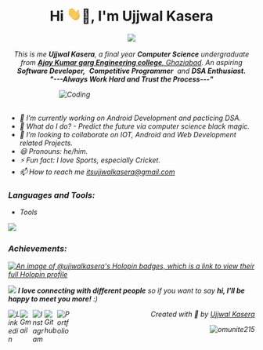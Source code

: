 <!-- <img align="left" src="https://user-images.githubusercontent.com/65187002/144930161-2f783401-8d27-4fdf-a2f7-cc0ba32f1f1f.gif" width="21%" style="display:inline;"> -->
<!-- <img align="right" src="https://user-images.githubusercontent.com/65187002/144930161-2f783401-8d27-4fdf-a2f7-cc0ba32f1f1f.gif" width="21%" style="display:inline;"> -->

<h1 align="center">Hi <img src="https://raw.githubusercontent.com/ABSphreak/ABSphreak/master/gifs/Hi.gif" width="30px">👋, I'm Ujjwal Kasera</h1>
<p align="center">
       <a href="https://github.com/Ratheshan03/readme-typing-svg"><img src="https://readme-typing-svg.herokuapp.com?lines=Computer+Science+Undergraduate;Android+Developer;DSA+Enthusiast;Aspiring+Learner&center=true&width=500&height=50"></a>
</p>
<p align="center">
    <em>
        This is me <b>Ujjwal Kasera</b>, a final year <b>Computer Science</b> undergraduate from <a href="https://www.akgec.ac.in" target="_main"> <b>Ajay Kumar garg Engineering college</b>, Ghaziabad</a>.
        An aspiring <b>Software Developer,</b>&nbsp; <b>Competitive Programmer</b>&nbsp; and <b> DSA Enthusiast.</b> 
    <br>
    <b><i>"---Always Work Hard and Trust the Process---"</i></b>
    </p>
<img align="right" alt="Coding" width="400" src="https://user-images.githubusercontent.com/74038190/229223263-cf2e4b07-2615-4f87-9c38-e37600f8381a.gif">
<br><br>

- 🔭 I’m currently working on Android Development and pacticing DSA.
- 🔮 What do I do? - Predict the future via computer science black magic.
- 👯 I’m looking to collaborate on IOT, Android and Web Development related Projects.
- 😄 Pronouns: he/him.
- ⚡ Fun fact: I love Sports, especially Cricket.
- 📫 How to reach me itsujjwalkasera@gmail.com

<h3 align="left">Languages and Tools:</h3>

- Tools
<p align="left">
  <a href="https://skillicons.dev">
    <img src="https://skillicons.dev/icons?i=git,github,figma,vscode,postman,arduino" />
  </a>
</p>


<h3 align="left">Achievements:</h3>

[![An image of @ujjwalkasera's Holopin badges, which is a link to view their full Holopin profile](https://holopin.me/ujjwalkasera)](https://holopin.io/@ujjwalkasera)
<br>

<p>
  <img src="https://media.giphy.com/media/LnQjpWaON8nhr21vNW/giphy.gif" width="60"> <em><b>I love connecting with different people</b> so if you want to say <b>hi, I'll be happy to meet you more!</b> :)</em>
</p>


<a href="https://www.linkedin.com/in/ujjwalkasera/" target="_main">
 <img align="left" alt="Linkedin" width="24px" src="https://www.vectorlogo.zone/logos/linkedin/linkedin-icon.svg" />
</a>
<a href="mailto:itsujjwalkasera@gmail.com" target="_main">
  <img align="left" alt="Gmail" width="26px" src="https://www.vectorlogo.zone/logos/gmail/gmail-icon.svg" />
</a>
<a href="https://www.instagram.com/_21omp/" target="_main">
  <img align="left" alt="Instagram" width="24px" src="https://www.vectorlogo.zone/logos/instagram/instagram-icon.svg" />
</a>
 <a href="https://github.com/ujjwalkasera01" target="_main">
  <img align="left" alt="Github" width="26px" src="https://www.vectorlogo.zone/logos/github/github-tile.svg" />
</a>
<a href="">
  <img align="left" alt="Portfolio" width="26px" src="https://www.svgrepo.com/show/474386/internet.svg" />
</a>
  
<p align="right" > Created with 🖤 by <a href="https://github.com/ujjwalkasera01">Ujjwal Kasera</a></p>
<p align="right" > <img src="https://komarev.com/ghpvc/?username=ujjwalkasera01&label=Profile%20views&color=0e75b6&style=flat" alt="omunite215" /> </p>
